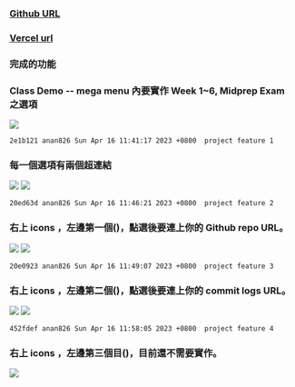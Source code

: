 ### [Github URL](https://github.com/anan826/1112-1N-js-demo-211410658.git)

### [Vercel url](https://vercel.com/anan826/1112-1-n-js-demo-211410658)

### 完成的功能

### Class Demo -- mega menu 內要實作 Week 1~6, Midprep Exam 之選項

![](https://slyliryvslfzxeqslixp.supabase.co/storage/v1/object/public/demo-58/md_1N_img/project-p1.png)

```
2e1b121 anan826 Sun Apr 16 11:41:17 2023 +0800  project feature 1
```

### 每一個選項有兩個超連結

![](https://slyliryvslfzxeqslixp.supabase.co/storage/v1/object/public/demo-58/md_1N_img/project-p2-1.png)
![](https://slyliryvslfzxeqslixp.supabase.co/storage/v1/object/public/demo-58/md_1N_img/project-p2-2.png)

```
20ed63d anan826 Sun Apr 16 11:46:21 2023 +0800  project feature 2
```

### 右上 icons ，左邊第一個(<i class="fab fa-github"></i>)，點選後要連上你的 Github repo URL。

![](https://slyliryvslfzxeqslixp.supabase.co/storage/v1/object/public/demo-58/md_1N_img/project-p3-1.png)
![](https://slyliryvslfzxeqslixp.supabase.co/storage/v1/object/public/demo-58/md_1N_img/project-p3-2.png)

```
20e0923 anan826 Sun Apr 16 11:49:07 2023 +0800  project feature 3
```

### 右上 icons ，左邊第二個(<i class="fab fa-git-alt"></i>)，點選後要連上你的 commit logs URL。

![](https://slyliryvslfzxeqslixp.supabase.co/storage/v1/object/public/demo-58/md_1N_img/project-p4-1.png)
![](https://slyliryvslfzxeqslixp.supabase.co/storage/v1/object/public/demo-58/md_1N_img/project-p4-2.png)

```
452fdef anan826 Sun Apr 16 11:58:05 2023 +0800  project feature 4
```

### 右上 icons ，左邊第三個目(<i class="fas fa-cog"></i>)，目前還不需要實作。

![](https://slyliryvslfzxeqslixp.supabase.co/storage/v1/object/public/demo-58/md_1N_img/project-p5.png)

```

```
